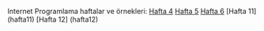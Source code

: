 
Internet Programlama haftalar ve örnekleri:
[Hafta 4](Hafta4)
[Hafta 5](Hafta5)
[Hafta 6](Hafta6)
[Hafta 11] (hafta11)
[Hafta 12] (hafta12)